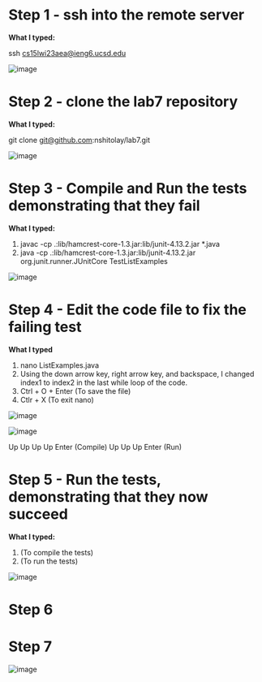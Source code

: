 # Step 1 - ssh into the remote server

**What I typed:**

ssh cs15lwi23aea@ieng6.ucsd.edu

![image](https://user-images.githubusercontent.com/122496486/220794330-4edae0a2-165d-46ec-92a1-3f8f06fc3aeb.png)


# Step 2 - clone the lab7 repository

**What I typed:**

git clone git@github.com:nshitolay/lab7.git

![image](https://user-images.githubusercontent.com/122496486/220794517-7c78abac-909d-487e-8d0d-6cf7deb2d622.png)


# Step 3 - Compile and Run the tests demonstrating that they fail

**What I typed:**

1. javac -cp .:lib/hamcrest-core-1.3.jar:lib/junit-4.13.2.jar *.java
2. java -cp .:lib/hamcrest-core-1.3.jar:lib/junit-4.13.2.jar org.junit.runner.JUnitCore TestListExamples

![image](https://user-images.githubusercontent.com/122496486/220794767-639742f4-f5c2-4924-82dd-29bcc98f24c3.png)



# Step 4 - Edit the code file to fix the failing test 

**What I typed**

1. nano ListExamples.java
2. Using the down arrow key, right arrow key, and backspace, 
I changed index1 to index2 in the last while loop of the code.
3. Ctrl + O + Enter (To save the file)
4. Ctlr + X (To exit nano)

![image](https://user-images.githubusercontent.com/122496486/220796554-fd0135d9-5a2f-4873-8ac2-efd7a7395ae6.png)

![image](https://user-images.githubusercontent.com/122496486/220794921-b9746266-a893-4de8-9804-11c4710a258b.png)





Up Up Up Up Enter (Compile)
Up Up Up Enter (Run)

# Step 5 - Run the tests, demonstrating that they now succeed

**What I typed:**

1. <up><up><up><up><enter> (To compile the tests)
2. <up><up><up><enter> (To run the tests)
  
![image](https://user-images.githubusercontent.com/122496486/220796091-187f1804-21ef-4ca1-a0af-bffc547d57ec.png)

# Step 6


# Step 7
![image](https://user-images.githubusercontent.com/122496486/220795542-750bb193-0778-46bc-8a1a-7e2a27b581d4.png)
